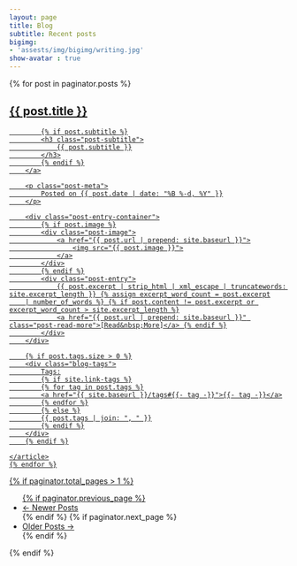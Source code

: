 ```yaml
---
layout: page
title: Blog
subtitle: Recent posts
bigimg:
- 'assests/img/bigimg/writing.jpg'
show-avatar : true
---
```


<div class="posts-list">
    {% for post in paginator.posts %}
    <article class="post-preview">
        <a href="{{ post.url | prepend: site.baseurl }}">
            <h2 class="post-title">{{ post.title }}</h2>

            {% if post.subtitle %}
            <h3 class="post-subtitle">
                {{ post.subtitle }}
            </h3>
            {% endif %}
        </a>

        <p class="post-meta">
            Posted on {{ post.date | date: "%B %-d, %Y" }}
        </p>

        <div class="post-entry-container">
            {% if post.image %}
            <div class="post-image">
                <a href="{{ post.url | prepend: site.baseurl }}">
                    <img src="{{ post.image }}">
                </a>
            </div>
            {% endif %}
            <div class="post-entry">
                {{ post.excerpt | strip_html | xml_escape | truncatewords: site.excerpt_length }} {% assign excerpt_word_count = post.excerpt
        | number_of_words %} {% if post.content != post.excerpt or excerpt_word_count > site.excerpt_length %}
                <a href="{{ post.url | prepend: site.baseurl }}" class="post-read-more">[Read&nbsp;More]</a> {% endif %}
            </div>
        </div>

        {% if post.tags.size > 0 %}
        <div class="blog-tags">
            Tags:
            {% if site.link-tags %}
            {% for tag in post.tags %}
            <a href="{{ site.baseurl }}/tags#{{- tag -}}">{{- tag -}}</a>
            {% endfor %}
            {% else %}
            {{ post.tags | join: ", " }}
            {% endif %}
        </div>
        {% endif %}

    </article>
    {% endfor %}
</div>

{% if paginator.total_pages > 1 %}
<ul class="pager main-pager">
    {% if paginator.previous_page %}
    <li class="previous">
        <a href="{{ paginator.previous_page_path | prepend: site.baseurl | replace: '//', '/' }}">&larr; Newer Posts</a>
    </li>
    {% endif %} {% if paginator.next_page %}
    <li class="next">
        <a href="{{ paginator.next_page_path | prepend: site.baseurl | replace: '//', '/' }}">Older Posts &rarr;</a>
    </li>
    {% endif %}
</ul>
{% endif %}